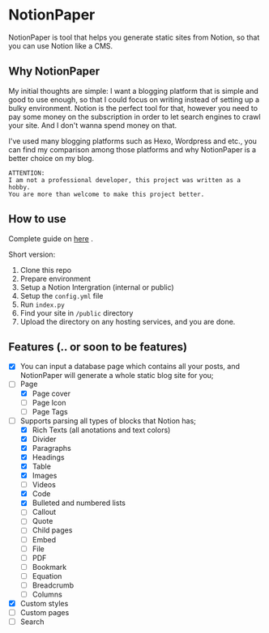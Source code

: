 # NotionPaper
NotionPaper is tool that helps you generate static sites from Notion, so that you can use Notion like a CMS.

## Why NotionPaper
My initial thoughts are simple: I want a blogging platform that is simple and good to use enough, so that I could focus on writing instead of setting up a bulky environment. Notion is the perfect tool for that, however you need to pay some money on the subscription in order to let search engines to crawl your site. And I don't wanna spend money on that.

I've used many blogging platforms such as Hexo, Wordpress and etc., you can find my comparison among those platforms and why NotionPaper is a better choice on my blog.

```
ATTENTION: 
I am not a professional developer, this project was written as a hobby.
You are more than welcome to make this project better.
```

## How to use
Complete guide on [here](https://prelude.cc/c76ecb0140fb4b529bab6b5bdadd60d7/c76ecb0140fb4b529bab6b5bdadd60d7.html) .

Short version:
1. Clone this repo
2. Prepare environment
3. Setup a Notion Intergration (internal or public)
4. Setup the ```config.yml``` file
5. Run ```index.py```
6. Find your site in ```/public``` directory
7. Upload the directory on any hosting services, and you are done.

## Features (.. or soon to be features)
- [x] You can input a database page which contains all your posts, and NotionPaper will generate a whole static blog site for you;
- [ ] Page
    - [x] Page cover
    - [ ] Page Icon
    - [ ] Page Tags
- [ ] Supports parsing all types of blocks that Notion has;
    - [x] Rich Texts (all anotations and text colors)
    - [x] Divider
    - [x] Paragraphs
    - [x] Headings
    - [x] Table
    - [x] Images
    - [ ] Videos
    - [x] Code
    - [x] Bulleted and numbered lists
    - [ ] Callout
    - [ ] Quote
    - [ ] Child pages
    - [ ] Embed
    - [ ] File
    - [ ] PDF
    - [ ] Bookmark
    - [ ] Equation
    - [ ] Breadcrumb
    - [ ] Columns
- [x] Custom styles
- [ ] Custom pages
- [ ] Search